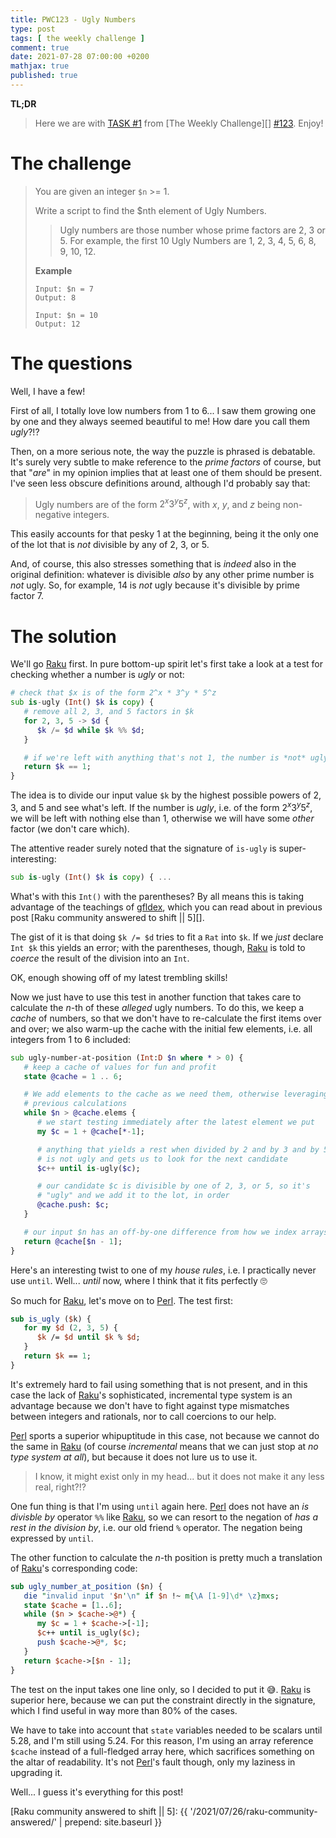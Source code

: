 ```yaml
---
title: PWC123 - Ugly Numbers
type: post
tags: [ the weekly challenge ]
comment: true
date: 2021-07-28 07:00:00 +0200
mathjax: true
published: true
---
```


**TL;DR**

> Here we are with [TASK #1][] from [The Weekly Challenge][]
> [#123][]. Enjoy!

# The challenge


> You are given an integer `$n` >= 1.
> 
> Write a script to find the $nth element of Ugly Numbers.
> 
>> Ugly numbers are those number whose prime factors are 2, 3 or 5.
>> For example, the first 10 Ugly Numbers are 1, 2, 3, 4, 5, 6, 8,
>> 9, 10, 12.
> 
> **Example**
>
>     Input: $n = 7
>     Output: 8
>     
>     Input: $n = 10
>     Output: 12

# The questions

Well, I have a few!

First of all, I totally love low numbers from 1 to 6... I saw them
growing one by one and they always seemed beautiful to me! How dare you
call them *ugly*?!?

Then, on a more serious note, the way the puzzle is phrased is
debatable. It's surely very subtle to make reference to the *prime
factors* of course, but that "*are*" in my opinion implies that at least
one of them should be present. I've seen less obscure definitions
around, although I'd probably say that:

> Ugly numbers are of the form $2^x 3^y 5^z$, with $x$, $y$, and $z$
> being non-negative integers.

This easily accounts for that pesky 1 at the beginning, being it the
only one of the lot that is *not* divisible by any of 2, 3, or 5.

And, of course, this also stresses something that is *indeed* also in
the original definition: whatever is divisible *also* by any other prime
number is *not* ugly. So, for example, 14 is *not* ugly because it's
divisible by prime factor 7.


# The solution

We'll go [Raku][] first. In pure bottom-up spirit let's first take a
look at a test for checking whether a number is *ugly* or not:

```raku
# check that $x is of the form 2^x * 3^y * 5^z
sub is-ugly (Int() $k is copy) {
   # remove all 2, 3, and 5 factors in $k
   for 2, 3, 5 -> $d {
      $k /= $d while $k %% $d;
   }

   # if we're left with anything that's not 1, the number is *not* ugly
   return $k == 1;
}
```

The idea is to divide our input value `$k` by the highest possible
powers of 2, 3, and 5 and see what's left. If the number is *ugly*, i.e.
of the form $2^x 3^y 5^z$, we will be left with nothing else than 1,
otherwise we will have some *other* factor (we don't care which).

The attentive reader surely noted that the signature of `is-ugly` is
super-interesting:

```raku
sub is-ugly (Int() $k is copy) { ...
```

What's with this `Int()` with the parentheses? By all means this is
taking advantage of the teachings of [gfldex][], which you can read
about in previous post [Raku community answered to shift || 5][].

The gist of it is that doing `$k /= $d` tries to fit a `Rat` into `$k`.
If we *just* declare `Int $k` this yields an error; with the
parentheses, though, [Raku][] is told to *coerce* the result of the
division into an `Int`.

OK, enough showing off of my latest trembling skills!

Now we just have to use this test in another function that takes care to
calculate the *n*-th of these *alleged* ugly numbers. To do this, we
keep a *cache* of numbers, so that we don't have to re-calculate the
first items over and over; we also warm-up the cache with the initial
few elements, i.e. all integers from 1 to 6 included:

```raku
sub ugly-number-at-position (Int:D $n where * > 0) {
   # keep a cache of values for fun and profit
   state @cache = 1 .. 6;

   # We add elements to the cache as we need them, otherwise leveraging
   # previous calculations
   while $n > @cache.elems {
      # we start testing immediately after the latest element we put
      my $c = 1 + @cache[*-1];

      # anything that yields a rest when divided by 2 and by 3 and by 5
      # is not ugly and gets us to look for the next candidate
      $c++ until is-ugly($c);

      # our candidate $c is divisible by one of 2, 3, or 5, so it's
      # "ugly" and we add it to the lot, in order
      @cache.push: $c;
   }

   # our input $n has an off-by-one difference from how we index arrays
   return @cache[$n - 1];
}
```

Here's an interesting twist to one of my *house rules*, i.e. I
practically never use `until`. Well... *until* now, where I think that
it fits perfectly 🙄

So much for [Raku][], let's move on to [Perl][]. The test first:

```perl
sub is_ugly ($k) {
   for my $d (2, 3, 5) {
      $k /= $d until $k % $d;
   }
   return $k == 1;
}
```

It's extremely hard to fail using something that is not present, and in
this case the lack of [Raku][]'s sophisticated, incremental type system
is an advantage because we don't have to fight against type mismatches
between integers and rationals, nor to call coercions to our help.

[Perl][] sports a superior whipuptitude in this case, not because we
cannot do the same in [Raku][] (of course *incremental* means that we
can just stop at *no type system at all*), but because it does not lure
us to use it.

> I know, it might exist only in my head... but it does not make it any
> less real, right?!?

One fun thing is that I'm using `until` again here. [Perl][] does not
have an *is divisble by* operator `%%` like [Raku][], so we can resort
to the negation of *has a rest in the division by*, i.e. our old friend
`%` operator. The negation being expressed by `until`.

The other function to calculate the *n*-th position is pretty much a
translation of [Raku][]'s corresponding code:

```perl
sub ugly_number_at_position ($n) {
   die "invalid input '$n'\n" if $n !~ m{\A [1-9]\d* \z}mxs;
   state $cache = [1..6];
   while ($n > $cache->@*) {
      my $c = 1 + $cache->[-1];
      $c++ until is_ugly($c);
      push $cache->@*, $c;
   }
   return $cache->[$n - 1];
}
```

The test on the input takes one line only, so I decided to put it 😅.
[Raku][] is superior here, because we can put the constraint directly in
the signature, which I find useful in way more than 80% of the cases.

We have to take into account that `state` variables needed to be scalars
until 5.28, and I'm still using 5.24. For this reason, I'm using an
array reference `$cache` instead of a full-fledged array here, which
sacrifices something on the altar of readability. It's not [Perl][]'s
fault though, only my laziness in upgrading it.

Well... I guess it's everything for this post!

[Perl Weekly Challenge]: https://theweeklychallenge.org/
[#123]: https://theweeklychallenge.org/blog/perl-weekly-challenge-123/
[TASK #1]: https://theweeklychallenge.org/blog/perl-weekly-challenge-123/#TASK1
[Perl]: https://www.perl.org/
[Raku]: https://raku.org/
[gfldex]: https://gfldex.wordpress.com/
[Raku community answered to shift || 5]: {{ '/2021/07/26/raku-community-answered/' | prepend: site.baseurl }}
